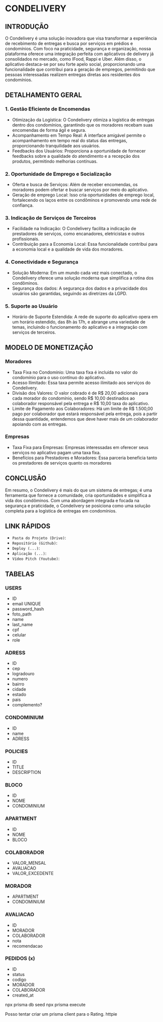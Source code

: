 # CONDELIVERY

## INTRODUÇÃO

O Condelivery é uma solução inovadora que visa transformar a experiência de recebimento de entregas e busca por serviços em prédios e condomínios. Com foco na praticidade, segurança e organização, nossa plataforma oferece uma integração perfeita com aplicativos de delivery já consolidados no mercado, como IFood, Rappi e Uber. Além disso, o aplicativo destaca-se por seu forte apelo social, proporcionando uma funcionalidade que contribui para a geração de empregos, permitindo que pessoas interessadas realizem entregas diretas aos residentes dos condomínios.

## DETALHAMENTO GERAL

### 1. Gestão Eficiente de Encomendas

- Otimização da Logística: O Condelivery otimiza a logística de entregas dentro dos condomínios, garantindo que os moradores recebam suas encomendas de forma ágil e segura.
- Acompanhamento em Tempo Real: A interface amigável permite o acompanhamento em tempo real do status das entregas, proporcionando tranquilidade aos usuários.
- Feedbacks dos Usuários: Proporciona a oportunidade de fornecer feedbacks sobre a qualidade do atendimento e a recepção dos produtos, permitindo melhorias contínuas.

### 2. Oportunidade de Emprego e Socialização

- Oferta e busca de Serviços: Além de receber encomendas, os moradores podem ofertar e buscar serviços por meio do aplicativo.
- Geração de emprego Local: Isso cria oportunidades de emprego local, fortalecendo os laços entre os condôminos e promovendo uma rede de confiança.

### 3. Indicação de Serviços de Terceiros

- Facilidade na Indicação: O Condelivery facilita a indicação de prestadores de serviços, como encanadores, eletricistas e outros profissionais.
- Contribuição para a Economia Local: Essa funcionalidade contribui para a economia local e a qualidade de vida dos moradores.

### 4. Conectividade e Segurança

- Solução Moderna: Em um mundo cada vez mais conectado, o Condelivery oferece uma solução moderna que simplifica a rotina dos condôminos.
- Segurança dos dados: A segurança dos dados e a privacidade dos usuários são garantidas, seguindo as diretrizes da LGPD.

### 5. Suporte ao Usuário

- Horário de Suporte Estendida: A rede de suporte do aplicativo opera em um horário estendido, das 8h às 17h, e abrange uma variedade de temas, incluindo o funcionamento do aplicativo e a integração com serviços de terceiros.

## MODELO DE MONETIZAÇÃO

### Moradores

- Taxa Fixa no Condomínio: Uma taxa fixa é incluída no valor do condomínio para o uso contínuo do aplicativo.
- Acesso Ilimitado: Essa taxa permite acesso ilimitado aos serviços do Condelivery.
- Divisão dos Valores: O valor cobrado é de R$ 20,00 adicionais para cada morador do condomínio, sendo R$ 10,00 destinados ao colaborador responsável pela entrega e R$ 10,00 taxa do aplicativo.
- Limite de Pagamento aos Colaboradores: Há um limite de R$ 1.500,00 pago por colaborador que estará responsável pela entrega, pois a partir dessa quantidade, entendemos que deve haver mais de um colaborador apoiando com as entregas.

### Empresas

- Taxa Fixa para Empresas: Empresas interessadas em oferecer seus serviços no aplicativo pagam uma taxa fixa.
- Benefícios para Prestadores e Moradores: Essa parceria beneficia tanto os prestadores de serviços quanto os moradores

## CONCLUSÃO

Em resumo, o Condelivery é mais do que um sistema de entregas; é uma ferramenta que fornece a comunidade, cria oportunidades e simplifica a vida dos condôminos. Com uma abordagem integrada e focada na segurança e praticidade, o Condelivery se posiciona como uma solução completa para a logística de entregas em condomínios.

## LINK RÁPIDOS

- `Pasta do Projeto (Drive)`:
- `Repositório (Github)`:
- `Deploy (...)`:
- `Aplicação (...)`:
- `Vídeo Pitch (Youtube)`:

##

## TABELAS

### USERS
- ID
- email UNIQUE
- password_hash
- foto_path 
- name
- last_name
- cpf
- celular
- role 

### ADRESS
- ID
- cep
- logradouro
- numero
- bairro
- cidade
- estado
- pais
- complemento?

### CONDOMINIUM
- ID
- name
- ADRESS

### POLICIES
- ID
- TITLE
- DESCRIPTION

### BLOCO
- ID
- NOME
- CONDOMINIUM

### APARTMENT
- ID
- NOME
- BLOCO

### COLABORADOR 
- VALOR_MENSAL
- AVALIACAO
- VALOR_EXCEDENTE

### MORADOR
- APARTMENT
- CONDOMINIUM

### AVALIACAO
- ID
- MORADOR
- COLABORADOR
- nota
- recomendacao

### PEDIDOS (x)
- ID
- status
- codigo
- MORADOR
- COLABORADOR
- created_at


npx prisma db seed 
npx prisma execute 

Posso tentar criar um prisma client para o Rating. 
httpie